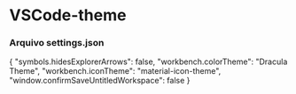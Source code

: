 # VSCode-theme
### Arquivo settings.json

{
    "symbols.hidesExplorerArrows": false,
    "workbench.colorTheme": "Dracula Theme",
    "workbench.iconTheme": "material-icon-theme",
    "window.confirmSaveUntitledWorkspace": false
}
